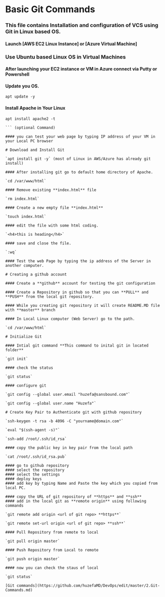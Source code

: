 # Basic Git Commands
### This file contains Installation and configuration of VCS using Git in Linux based OS.

#### Launch [AWS EC2 Linux Instance] or [Azure Virtual Machine]
### Use Ubuntu based Linux OS in Virtual Machines

#### After launching your EC2 instance or VM in Azure connect via Putty or Powershell

#### Update you OS.

```
apt update -y
```

#### Install Apache in Your Linux 

```
apt install apache2 -t
```

```service apache2 start
``` (optional Command)

#### you can test your web page by typing IP address of your VM in your Local PC browser

# Download and Install Git

`apt install git -y` (most of Linux in AWS/Azure has already git install)

#### After installing git go to default home directory of Apache.

`cd /var/www/html`

#### Remove existing **index.html** file

`rm index.html`

#### Create a new empty file **index.html** 

`touch index.html`

#### edit the file with some html coding.

`<h4>this is heading</h4>`

#### save and close the file.

`:wq`

#### Test the web Page by typing the ip address of the Server in another computer.

# Creating a github account

#### Create a **github** account for testing the git configuration

#### Create a Repository in github so that you can **PULL** and **PUSH** from the local git repository.

#### While you creating git repository it will create README.MD file with **master** branch

#### In Local Linux computer (Web Server) go to the path.

`cd /var/www/html`

# Initialize Git 

#### Intial git command **This command to inital git in located folder**

`git init`

#### check the status 

`git status`

#### configure git 

`git config --global user.email "huzefa@sansbound.com"`

`git config --global user.name "Huzefa"`

# Create Key Pair to Authenticate git with github repository

`ssh-keygen -t rsa -b 4096 -C "yourname@domain.com"` 

`eval "$(ssh-agent -s)"` 

`ssh-add /root/.ssh/id_rsa`

#### copy the public key in key pair from the local path

`cat /root/.ssh/id_rsa.pub`

#### go to github repository
#### select the repository
#### select the settings
#### deploy keys
#### add key by typing Name and Paste the key which you copied from local PC.

#### copy the URL of git repository of **https** and **ssh**
#### add in the local git as **remote origin** using following commands

`git remote add origin <url of git repo> **https**`

`git remote set-url origin <url of git repo> **ssh**`

#### Pull Repository from remote to local

`git pull origin master`

#### Push Repository from Local to remote

`git push origin master`

#### now you can check the staus of local

`git status` 

[Git commands](https://github.com/huzefaMD/DevOps/edit/master/2.Git-Commands.md)
